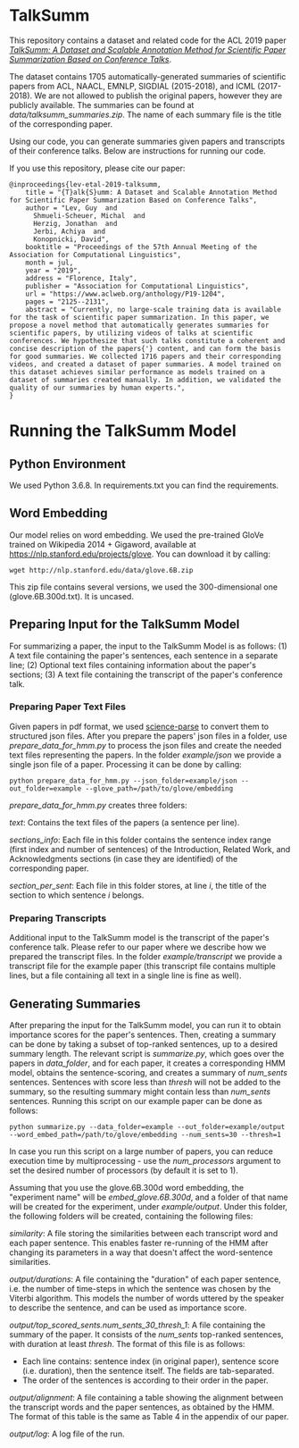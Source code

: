 # TalkSumm

This repository contains a dataset and related code for the ACL 2019 paper *[TalkSumm: A Dataset and Scalable Annotation Method for Scientific Paper Summarization Based on Conference Talks](https://www.aclweb.org/anthology/P19-1204)*.

The dataset contains 1705 automatically-generated summaries of scientific papers from ACL, NAACL, EMNLP, SIGDIAL (2015-2018), and ICML (2017-2018).
We are not allowed to publish the original papers, however they are publicly available.
The summaries can be found at *data/talksumm_summaries.zip*. The name of each summary file is the title of the corresponding paper.
 
Using our code, you can generate summaries given papers and transcripts of their conference talks.
Below are instructions for running our code.

If you use this repository, please cite our paper:
```
@inproceedings{lev-etal-2019-talksumm,
    title = "{T}alk{S}umm: A Dataset and Scalable Annotation Method for Scientific Paper Summarization Based on Conference Talks",
    author = "Lev, Guy  and
      Shmueli-Scheuer, Michal  and
      Herzig, Jonathan  and
      Jerbi, Achiya  and
      Konopnicki, David",
    booktitle = "Proceedings of the 57th Annual Meeting of the Association for Computational Linguistics",
    month = jul,
    year = "2019",
    address = "Florence, Italy",
    publisher = "Association for Computational Linguistics",
    url = "https://www.aclweb.org/anthology/P19-1204",
    pages = "2125--2131",
    abstract = "Currently, no large-scale training data is available for the task of scientific paper summarization. In this paper, we propose a novel method that automatically generates summaries for scientific papers, by utilizing videos of talks at scientific conferences. We hypothesize that such talks constitute a coherent and concise description of the papers{'} content, and can form the basis for good summaries. We collected 1716 papers and their corresponding videos, and created a dataset of paper summaries. A model trained on this dataset achieves similar performance as models trained on a dataset of summaries created manually. In addition, we validated the quality of our summaries by human experts.",
}
```

# Running the TalkSumm Model

## Python Environment
We used Python 3.6.8. In requirements.txt you can find the requirements.

## Word Embedding
Our model relies on word embedding. We used the pre-trained GloVe
trained on Wikipedia 2014 + Gigaword, available at https://nlp.stanford.edu/projects/glove.
You can download it by calling:

```
wget http://nlp.stanford.edu/data/glove.6B.zip
```

This zip file contains several versions, we used the 300-dimensional one
(glove.6B.300d.txt). It is uncased.

## Preparing Input for the TalkSumm Model
For summarizing a paper, the input to the TalkSumm Model is as
follows: (1) A text file containing the paper's sentences, each sentence
in a separate line; (2) Optional text files containing information about
the paper's sections; (3) A text file containing the transcript of the
paper's conference talk.

### Preparing Paper Text Files
Given papers in pdf format, we used [science-parse](https://github.com/allenai/science-parse) to convert them to structured json files.
After you prepare the papers' json files in a folder, use *prepare_data_for_hmm.py* to process the json files and create the needed text files representing the papers.
In the folder *example/json* we provide a single json file of a paper.
Processing it can be done by calling:

```
python prepare_data_for_hmm.py --json_folder=example/json --out_folder=example --glove_path=/path/to/glove/embedding
```

*prepare_data_for_hmm.py* creates three folders:

*text*: Contains the text files of the papers (a sentence per line).

*sections_info*: Each file in this folder contains the sentence index range (first index and number of sentences) of the Introduction, Related Work, and Acknowledgments sections (in case they are identified) of the corresponding paper.

*section_per_sent*: Each file in this folder stores, at line *i*, the title of the section to which sentence *i* belongs.

### Preparing Transcripts
Additional input to the TalkSumm model is the transcript of the paper's conference talk.
Please refer to our paper where we describe how we prepared the transcript files.
In the folder *example/transcript* we provide a transcript file for the example paper (this transcript file contains multiple lines, but a file containing all text in a single line is fine as well).

## Generating Summaries
After preparing the input for the TalkSumm model, you can run it to obtain importance scores for the paper's sentences. Then, creating a summary can be done by taking a subset of top-ranked sentences, up to a desired summary length.
The relevant script is *summarize.py*, which goes over the papers in *data_folder*, and for each paper, it creates a corresponding HMM model, obtains the sentence-scoring, and creates a summary of *num_sents* sentences. Sentences with score less than *thresh* will not be added to the summary, so the resulting summary might contain less than *num_sents* sentences.
Running this script on our example paper can be done as follows:

```
python summarize.py --data_folder=example --out_folder=example/output --word_embed_path=/path/to/glove/embedding --num_sents=30 --thresh=1
```

In case you run this script on a large number of papers, you can reduce execution time by multiprocessing - use the *num_processors* argument to set the desired number of processors (by default it is set to 1).

Assuming that you use the glove.6B.300d word embedding, the "experiment name" will be *embed_glove.6B.300d*, and a folder of that name will be created for the experiment, under *example/output*.
Under this folder, the following folders will be created, containing the following files:

*similarity*: A file storing the similarities between each transcript word and each paper sentence. This enables faster re-running of the HMM after changing its parameters in a way that doesn't affect the word-sentence similarities.

*output/durations*: A file containing the "duration" of each paper sentence, i.e. the number of time-steps in which the sentence was chosen by the Viterbi algorithm. This models the number of words uttered by the speaker to describe the sentence, and can be used as importance score.

*output/top_scored_sents.num_sents_30_thresh_1*: A file containing the summary of the paper. It consists of the *num_sents* top-ranked sentences, with duration at least *thresh*. The format of this file is as follows:
- Each line contains: sentence index (in original paper), sentence score (i.e. duration), then the sentence itself. The fields are tab-separated.
- The order of the sentences is according to their order in the paper.

*output/alignment*: A file containing a table showing the alignment between the transcript words and the paper sentences, as obtained by the HMM. The format of this table is the same as Table 4 in the appendix of our paper.

*output/log*: A log file of the run.
